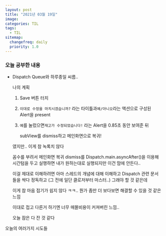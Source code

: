 ```yaml
---
layout: post
title: "2021년 03월 19일"
image:
categories: TIL
tags: 
  - TIL
sitemap:
  changefreq: daily
  priority: 1.0
---
```


### 오늘 공부한 내용

- Dispatch Queue와 하루종일 씨름..

  나의 계획

  1. Save 버튼 터치

  2. `이대로 수정을 마치시겠습니까?` 라는 타이틀과`예/아니오`라는 액션으로 구성된 Alert을 present

  3. `예`를 눌렀으면`재고가 수정되었습니다!` 라는 Alert을 0.85초 동안 보여준 뒤

     subView를 dismiss하고 메인화면으로 복귀!

  

  였지만.. 이게 참 녹록치 않다

  꼼수를 부려서 메인화면 복귀 dismiss를 Dispatch.main.asyncAfter()을 이용해 시간텀을 두고 실행하면 내가 원하는대로 실행되지만 이건 맘에 안든다..

  

  이걸 제대로 이해하려면 아마 스레드의 개념에 대해 이해하고 Dispatch 관련 문서들을 싹다 정독하고 (그 전에 일단 클로저부터 마스터..) 그래야 할 것 같은데

  

  이게 참 마음 접기가 쉽지 않다 ㅋㅋ.. 뭔가 좀만 더 보다보면 해결할 수 있을 것 같은 느낌

  이대로 접고 다른거 하기엔 너무 매몰비용이 커져버린 느낌..

  오늘 잠은 다 잔 것 같다



오늘의 여러가지 시도들

